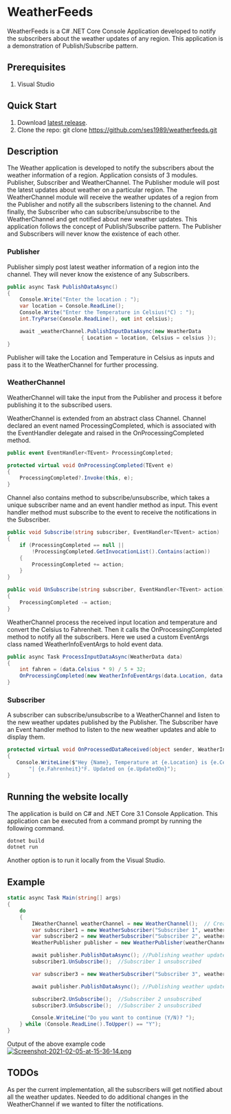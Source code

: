 # WeatherFeeds

WeatherFeeds is a C# .NET Core Console Application developed to notify the subscribers about the weather updates of any region. This application is a demonstration of Publish/Subscribe pattern.

## Prerequisites
1. Visual Studio

## Quick Start

1. Download [latest release](https://github.com/ses1989/weatherfeeds/archive/master.zip).
2. Clone the repo: git clone https://github.com/ses1989/weatherfeeds.git

## Description


The Weather application is developed to notify the subscribers about the weather information of a region. Application consists of 3 modules. Publisher, Subscriber and WeatherChannel. The Publisher module will post the latest updates about weather on a particular region. The WeatherChannel module will receive the weather updates of a region from the Publisher and notify all the subscribers listening to the channel. And finally, the Subscriber who can subscribe/unsubscribe to the WeatherChannel and get notified about new weather updates. This application follows the concept of Publish/Subscribe pattern. The Publisher and Subscribers will never know the existence of each other.



### Publisher
Publisher simply post latest weather information of a region into the channel. They will never know the existence of any Subscribers.
```c#
public async Task PublishDataAsync()
{
    Console.Write("Enter the location : ");
    var location = Console.ReadLine();
    Console.Write("Enter the Temperature in Celsius(°C) : ");
    int.TryParse(Console.ReadLine(), out int celsius);

    await _weatherChannel.PublishInputDataAsync(new WeatherData 
                        { Location = location, Celsius = celsius });
}
```
Publisher will take the Location and Temperature in Celsius as inputs and pass it to the WeatherChannel for further processing. 

### WeatherChannel
WeatherChannel will take the input from the Publisher and process it before publishing it to the subscribed users. 


WeatherChannel is extended from an abstract class Channel<TEvent>. Channel<TEvent> declared an event named ProcessingCompleted, which is associated with the EventHandler<TEventArgs> delegate and raised in the OnProcessingCompleted method.
```c#
public event EventHandler<TEvent> ProcessingCompleted;

protected virtual void OnProcessingCompleted(TEvent e)
{
    ProcessingCompleted?.Invoke(this, e);
}
```
Channel<TEvent> also contains method to subscribe/unsubscribe, which takes a unique subscriber name and an event handler method as input. This event handler method must subscribe to the event to receive the notifications in the Subscriber.
```c#
public void Subscribe(string subscriber, EventHandler<TEvent> action)
{
    if (ProcessingCompleted == null || 
        !ProcessingCompleted.GetInvocationList().Contains(action))
    {
        ProcessingCompleted += action;
    }
}

public void UnSubscribe(string subscriber, EventHandler<TEvent> action)
{
    ProcessingCompleted -= action;
}
```

WeatherChannel process the received input location and temperature and convert the Celsius to Fahrenheit. Then it calls the OnProcessingCompleted method to notify all the subscribers. Here we used a custom EventArgs class named WeatherInfoEventArgs to hold event data.
```c#
public async Task ProcessInputDataAsync(WeatherData data)
{
    int fahren = (data.Celsius * 9) / 5 + 32;
    OnProcessingCompleted(new WeatherInfoEventArgs(data.Location, data.Celsius, fahren));
}
```
### Subscriber
A subscriber can subscribe/unsubscribe to a WeatherChannel and listen to the new weather updates published by the Publisher. The Subscriber have an Event handler method to listen to the new weather updates and able to display them.
```c#
protected virtual void OnProcessedDataReceived(object sender, WeatherInfoEventArgs e)
{
   Console.WriteLine($"Hey {Name}, Temperature at {e.Location} is {e.Celsius}°C" +
       "| {e.Fahrenheit}°F. Updated on {e.UpdatedOn}");
}
```

## Running the website locally
The application is build on C# and .NET Core 3.1 Console Application. This application can be executed from a command prompt by running the following command.

```cmd
dotnet build
dotnet run
```
Another option is to run it locally from the Visual Studio.

## Example

```c#
static async Task Main(string[] args)
{
    do
    {
        IWeatherChannel weatherChannel = new WeatherChannel();  // Created a weather channel
        var subscriber1 = new WeatherSubscriber("Subscriber 1", weatherChannel);    //Subscriber 1 created and subscribed to weather channel
        var subscriber2 = new WeatherSubscriber("Subscriber 2", weatherChannel);    //Subscriber 2 created and subscribed to weather channel
        WeatherPublisher publisher = new WeatherPublisher(weatherChannel);  //Created a publisher

        await publisher.PublishDataAsync(); //Publishing weather updates to weather channel
        subscriber1.UnSubscribe();  //Subscriber 1 unsubscribed

        var subscriber3 = new WeatherSubscriber("Subscriber 3", weatherChannel);    //Subscriber 1 created and subscribed to weather channel

        await publisher.PublishDataAsync(); //Publishing weather updates to weather channel

        subscriber2.UnSubscribe();  //Subscriber 2 unsubscribed
        subscriber3.UnSubscribe();  //Subscriber 2 unsubscribed

        Console.WriteLine("Do you want to continue (Y/N)? ");
    } while (Console.ReadLine().ToUpper() == "Y");
}
```
Output of the above example code
[![Screenshot-2021-02-05-at-15-36-14.png](https://i.postimg.cc/nrLSd4QH/Screenshot-2021-02-05-at-15-36-14.png)](https://postimg.cc/jwGh2JX9)

## TODOs
As per the current implementation, all the subscribers will get notified about all the weather updates. Needed to do additional changes in the WeatherChannel if we wanted to filter the notifications.
